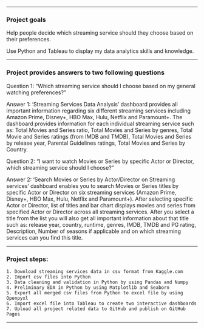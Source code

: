 ------------------------------------------------------------------------------------------------------------

### Project goals ###

Help people decide which streaming service should they choose based on their preferences.

Use Python and Tableau to display my data analytics skills and knowledge.

------------------------------------------------------------------------------------------------------------

### Project provides answers to two following questions ###

Question 1:
“Which streaming service should I choose based on my general watching preferences?”

Answer 1:
‘Streaming Services Data Analysis’ dashboard provides all important information regarding six different 
streaming services including Amazon Prime, Disney+, HBO Max, Hulu, Netflix and Paramount+. The dashboard 
provides information for each individual streaming service such as: Total Movies and Series ratio, 
Total Movies and Series by genres, Total Movie and Series ratings (from IMDB and TMDB), 
Total Movies and Series by release year, Parental Guidelines ratings, Total Movies and Series by Country.


Question 2:
“I want to watch Movies or Series by specific Actor or Director, which streaming service should I choose?”

Answer 2:
‘Search Movies or Series by Actor/Director on Streaming services’ dashboard enables you to search 
Movies or Series titles by specific Actor or Director on six streaming services (Amazon Prime, Disney+, 
HBO Max, Hulu, Netflix and Paramount+). After selecting specific Actor or Director, list of titles and 
bar chart displays movies and series from specified Actor or Director across all streaming services. 
After you select a title from the list you will also get all important information about that title 
such as: release year, country, runtime, genres, IMDB, TMDB and PG rating, Description, 
Number of seasons if applicable and on which streaming services can you find this title.

------------------------------------------------------------------------------------------------------------

### Project steps: ###
	1. Download streaming services data in csv format from Kaggle.com
	2. Import csv files into Python
	3. Data cleaning and validation in Python by using Pandas and Numpy
	4. Preliminary EDA in Python by using Matplotlib and Seaborn
	5. Export all merged csv files from Python to excel file by using Openpyxl
	6. Import excel file into Tableau to create two interactive dashboards
	7. Upload all project related data to GitHub and publish on GitHub Pages

------------------------------------------------------------------------------------------------------------
